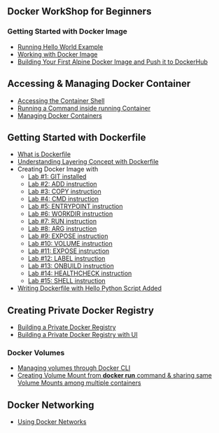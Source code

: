## Docker WorkShop for Beginners 

### Getting Started with Docker Image

- [Running Hello World Example](https://collabnix.github.io/dockerlabs/beginners/helloworld/)
- [Working with Docker Image](https://collabnix.github.io/dockerlabs/beginners/workingwithdockerimage.html) 
- [Building Your First Alpine Docker Image and Push it to DockerHub](https://collabnix.github.io/dockerlabs/beginners/building-your-first-alpine-container.html)



## Accessing & Managing Docker Container

- [Accessing the Container Shell](http://dockerlabs.collabnix.com/beginners/accessing-the-container.html)<br>
- [Running a Command inside running Container](http://dockerlabs.collabnix.com/beginners/running-command-inside-running-container.html)<br>
- [Managing Docker Containers](http://dockerlabs.collabnix.com/beginners/managing-containers.html)<br>

## Getting Started with Dockerfile

- [What is Dockerfile](https://github.com/collabnix/dockerlabs/blob/master/beginners/dockerfile/Writing-dockerfile.md#what-is-a-dockerfile)<br>
- [Understanding Layering Concept with Dockerfile](https://github.com/collabnix/dockerlabs/blob/master/beginners/dockerfile/Layering-Dockerfile.md)
- Creating Docker Image with
   - [Lab #1: GIT installed](https://github.com/collabnix/dockerlabs/blob/master/beginners/dockerfile/lab1_dockerfile_git.md)<br>
   - [Lab #2: ADD instruction](https://github.com/collabnix/dockerlabs/blob/master/beginners/dockerfile/ADD-command.md)<br>
   - [Lab #3: COPY instruction]()<br>
   - [Lab #4: CMD instruction]()<br>
   - [Lab #5: ENTRYPOINT instruction](https://github.com/collabnix/dockerlabs/blob/master/beginners/dockerfile/Dockerfile-ENTRYPOINT.md)<br>
   - [Lab #6: WORKDIR instruction]()<br>
   - [Lab #7: RUN instruction]()<br>
   - [Lab #8: ARG instruction]()<br>
   - [Lab #9: EXPOSE instruction](https://github.com/collabnix/dockerlabs/blob/master/beginners/dockerfile/Lab-7-Create-an-image-with-EXPOSE-instruction.md)<br>
   - [Lab #10: VOLUME instruction]()<br>
   - [Lab #11: EXPOSE instruction]()<br>
   - [Lab #12: LABEL instruction]()<br>
   - [Lab #13: ONBUILD instruction]()<br>
   - [Lab #14: HEALTHCHECK instruction]()<br>
   - [Lab #15: SHELL instruction](https://github.com/collabnix/dockerlabs/blob/master/beginners/dockerfile/Lab-14-Create-an-image-with-SHELL-instruction.md)<br>
- [Writing Dockerfile with Hello Python Script Added](https://github.com/collabnix/dockerlabs/blob/master/beginners/dockerfile/lab_dockerfile_python.md)<br>
   


## Creating Private Docker Registry

- [Building a Private Docker Registry](https://collabnix.github.io/dockerlabs/beginners/build-private-docker-registry.html)
- [Building a Private Docker Registry with UI](https://collabnix.github.io/dockerlabs/beginners/portus.md)


### Docker Volumes

- [Managing volumes through Docker CLI](https://collabnix.github.io/dockerlabs/beginners/volume/managing-volumes-via-docker-cli.html)<br>
- [Creating Volume Mount from **docker run** command & sharing same Volume Mounts among multiple containers](https://collabnix.github.io/dockerlabs/beginners/volume/creating-volume-mount-from-dockercli.html)<br>

## Docker Networking

 - [Using Docker Networks](http://dockerlabs.collabnix.com/beginners/using-docker-network.html)<br>


